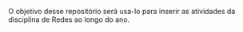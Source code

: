 O objetivo desse repositório será usa-lo para inserir as atividades da disciplina de Redes ao longo do ano.
